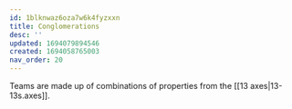 ```yaml
---
id: 1blknwaz6oza7w6k4fyzxxn
title: Conglomerations
desc: ''
updated: 1694079894546
created: 1694058765003
nav_order: 20
---
```


Teams are made up of combinations of properties from the [[13 axes|13-13s.axes]].
